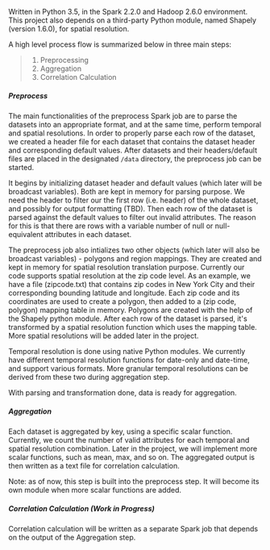 Written in Python 3.5, in the Spark 2.2.0 and Hadoop 2.6.0 environment. This project also depends on a third-party Python module, named Shapely (version 1.6.0), for spatial resolution.

A high level process flow is summarized below in three main steps:
>    1. Preprocessing
>    2. Aggregation
>    3. Correlation Calculation

##### Preprocess
The main functionalities of the preprocess Spark job are to parse the datasets into an appropriate format, and at the same time, perform temporal and spatial resolutions. In order to properly parse each row of the dataset, we created a header file for each dataset that contains the dataset header and corresponding default values. After datasets and their headers/default files are placed in the designated <code>/data</code> directory, the preprocess job can be started.

It begins by initializing dataset header and default values (which later will be broadcast variables). Both are kept in memory for parsing purpose. We need the header to filter our the first row (i.e. header) of the whole dataset, and possibly for output formatting (TBD). Then each row of the dataset is parsed against the default values to filter out invalid attributes. The reason for this is that there are rows with a variable number of null or null-equivalent attributes in each dataset.

The preprocess job also intializes two other objects (which later will also be broadcast variables) - polygons and region mappings. They are created and kept in memory for spatial resolution translation purpose. Currently our code supports spatial resolution at the zip code level.  As an example, we have a file (zipcode.txt) that contains zip codes in New York City and their corresponding bounding latitude and longitude. Each zip code and its coordinates are used to create a polygon, then added to a (zip code, polygon) mapping table in memory. Polygons are created with the help of the Shapely python module. After each row of the dataset is parsed, it's transformed by a spatial resolution function which uses the mapping table. More spatial resolutions will be added later in the project.

Temporal resolution is done using native Python modules. We currently have different temporal resolution functions for date-only and date-time, and support various formats. More granular temporal resolutions can be derived from these two during aggregation step.

With parsing and transformation done, data is ready for aggregation.

##### Aggregation
Each dataset is aggregated by key, using a specific scalar function. Currently, we count the number of valid attributes for each temporal and spatial resolution combination. Later in the project, we will implement more scalar functions, such as mean, max, and so on. The aggregated output is then written as a text file for correlation calculation.

Note: as of now, this step is built into the preprocess step. It will become its own module when more scalar functions are added.

##### Correlation Calculation (Work in Progress)
Correlation calculation will be written as a separate Spark job that depends on the output of the Aggregation step.

